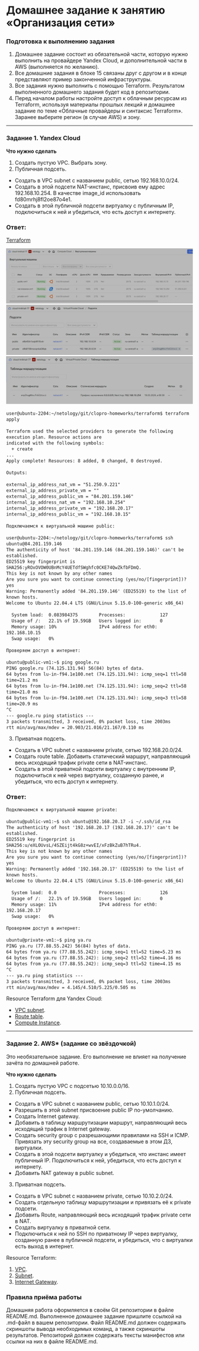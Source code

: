# Домашнее задание к занятию «Организация сети»

### Подготовка к выполнению задания

1. Домашнее задание состоит из обязательной части, которую нужно выполнить на провайдере Yandex Cloud, и дополнительной части в AWS (выполняется по желанию). 
2. Все домашние задания в блоке 15 связаны друг с другом и в конце представляют пример законченной инфраструктуры.  
3. Все задания нужно выполнить с помощью Terraform. Результатом выполненного домашнего задания будет код в репозитории. 
4. Перед началом работы настройте доступ к облачным ресурсам из Terraform, используя материалы прошлых лекций и домашнее задание по теме «Облачные провайдеры и синтаксис Terraform». Заранее выберите регион (в случае AWS) и зону.

---
### Задание 1. Yandex Cloud 

**Что нужно сделать**

1. Создать пустую VPC. Выбрать зону.
2. Публичная подсеть.

 - Создать в VPC subnet с названием public, сетью 192.168.10.0/24.
 - Создать в этой подсети NAT-инстанс, присвоив ему адрес 192.168.10.254. В качестве image_id использовать fd80mrhj8fl2oe87o4e1.
 - Создать в этой публичной подсети виртуалку с публичным IP, подключиться к ней и убедиться, что есть доступ к интернету.  

### Ответ:

[Terraform](https://github.com/michail-77/clopro-homeworks/tree/main/terraform)  

![Yandex cloud](https://github.com/michail-77/clopro-homeworks/blob/main/image_15.1/Screenshot.png) 
![Подсети](https://github.com/michail-77/clopro-homeworks/blob/main/image_15.1/подсети.png)  
![Таблица маршрутизации](https://github.com/michail-77/clopro-homeworks/blob/main/image_15.1/Таблица%20маршрутизации.png)  

```
user@ubuntu-2204:~/netology/git/clopro-homeworks/terraform$ terraform apply

Terraform used the selected providers to generate the following execution plan. Resource actions are
indicated with the following symbols:
  + create
...
Apply complete! Resources: 8 added, 0 changed, 0 destroyed.

Outputs:

external_ip_address_nat_vm = "51.250.9.221"
external_ip_address_private_vm = ""
external_ip_address_public_vm = "84.201.159.146"
internal_ip_address_nat_vm = "192.168.10.254"
internal_ip_address_private_vm = "192.168.20.17"
internal_ip_address_public_vm = "192.168.10.15"

Подключаемся к виртуальной машине public:  

user@ubuntu-2204:~/netology/git/clopro-homeworks/terraform$ ssh ubuntu@84.201.159.146
The authenticity of host '84.201.159.146 (84.201.159.146)' can't be established.
ED25519 key fingerprint is SHA256:yROxOVOW0UBnMcY4UETdfSWghfc0CKE74QwZkfbFDmQ.
This key is not known by any other names
Are you sure you want to continue connecting (yes/no/[fingerprint])? yes
Warning: Permanently added '84.201.159.146' (ED25519) to the list of known hosts.
Welcome to Ubuntu 22.04.4 LTS (GNU/Linux 5.15.0-100-generic x86_64)

  System load:  0.083984375        Processes:             127
  Usage of /:   22.1% of 19.59GB   Users logged in:       0
  Memory usage: 10%                IPv4 address for eth0: 192.168.10.15
  Swap usage:   0%

Проверяем доступ в интернет:

ubuntu@public-vm1:~$ ping google.ru
PING google.ru (74.125.131.94) 56(84) bytes of data.
64 bytes from lu-in-f94.1e100.net (74.125.131.94): icmp_seq=1 ttl=58 time=21.2 ms
64 bytes from lu-in-f94.1e100.net (74.125.131.94): icmp_seq=2 ttl=58 time=21.0 ms
64 bytes from lu-in-f94.1e100.net (74.125.131.94): icmp_seq=3 ttl=58 time=20.9 ms
^C
--- google.ru ping statistics ---
3 packets transmitted, 3 received, 0% packet loss, time 2003ms
rtt min/avg/max/mdev = 20.903/21.016/21.167/0.110 ms

```

3. Приватная подсеть.
 - Создать в VPC subnet с названием private, сетью 192.168.20.0/24.
 - Создать route table. Добавить статический маршрут, направляющий весь исходящий трафик private сети в NAT-инстанс.
 - Создать в этой приватной подсети виртуалку с внутренним IP, подключиться к ней через виртуалку, созданную ранее, и убедиться, что есть доступ к интернету.  

### Ответ:  

```
Подключаемся к виртуальной машине private:

ubuntu@public-vm1:~$ ssh ubuntu@192.168.20.17 -i ~/.ssh/id_rsa
The authenticity of host '192.168.20.17 (192.168.20.17)' can't be established.
ED25519 key fingerprint is SHA256:u/eXLOUvsL/4SZEijt4kG8z+wvEI/xFzBkZuB7hTRu4.
This key is not known by any other names
Are you sure you want to continue connecting (yes/no/[fingerprint])? yes
Warning: Permanently added '192.168.20.17' (ED25519) to the list of known hosts.
Welcome to Ubuntu 22.04.4 LTS (GNU/Linux 5.15.0-100-generic x86_64)

  System load:  0.0                Processes:             126
  Usage of /:   22.1% of 19.59GB   Users logged in:       0
  Memory usage: 11%                IPv4 address for eth0: 192.168.20.17
  Swap usage:   0%

Проверяем доступ в интернет:

ubuntu@private-vm1:~$ ping ya.ru
PING ya.ru (77.88.55.242) 56(84) bytes of data.
64 bytes from ya.ru (77.88.55.242): icmp_seq=1 ttl=52 time=5.23 ms
64 bytes from ya.ru (77.88.55.242): icmp_seq=2 ttl=52 time=4.16 ms
64 bytes from ya.ru (77.88.55.242): icmp_seq=3 ttl=52 time=4.15 ms
^C
--- ya.ru ping statistics ---
3 packets transmitted, 3 received, 0% packet loss, time 2003ms
rtt min/avg/max/mdev = 4.145/4.510/5.225/0.505 ms

```

Resource Terraform для Yandex Cloud:

- [VPC subnet](https://registry.terraform.io/providers/yandex-cloud/yandex/latest/docs/resources/vpc_subnet).
- [Route table](https://registry.terraform.io/providers/yandex-cloud/yandex/latest/docs/resources/vpc_route_table).
- [Compute Instance](https://registry.terraform.io/providers/yandex-cloud/yandex/latest/docs/resources/compute_instance).

---
### Задание 2. AWS* (задание со звёздочкой)

Это необязательное задание. Его выполнение не влияет на получение зачёта по домашней работе.

**Что нужно сделать**

1. Создать пустую VPC с подсетью 10.10.0.0/16.
2. Публичная подсеть.

 - Создать в VPC subnet с названием public, сетью 10.10.1.0/24.
 - Разрешить в этой subnet присвоение public IP по-умолчанию.
 - Создать Internet gateway.
 - Добавить в таблицу маршрутизации маршрут, направляющий весь исходящий трафик в Internet gateway.
 - Создать security group с разрешающими правилами на SSH и ICMP. Привязать эту security group на все, создаваемые в этом ДЗ, виртуалки.
 - Создать в этой подсети виртуалку и убедиться, что инстанс имеет публичный IP. Подключиться к ней, убедиться, что есть доступ к интернету.
 - Добавить NAT gateway в public subnet.
3. Приватная подсеть.
 - Создать в VPC subnet с названием private, сетью 10.10.2.0/24.
 - Создать отдельную таблицу маршрутизации и привязать её к private подсети.
 - Добавить Route, направляющий весь исходящий трафик private сети в NAT.
 - Создать виртуалку в приватной сети.
 - Подключиться к ней по SSH по приватному IP через виртуалку, созданную ранее в публичной подсети, и убедиться, что с виртуалки есть выход в интернет.

Resource Terraform:

1. [VPC](https://registry.terraform.io/providers/hashicorp/aws/latest/docs/resources/vpc).
1. [Subnet](https://registry.terraform.io/providers/hashicorp/aws/latest/docs/resources/subnet).
1. [Internet Gateway](https://registry.terraform.io/providers/hashicorp/aws/latest/docs/resources/internet_gateway).

### Правила приёма работы

Домашняя работа оформляется в своём Git репозитории в файле README.md. Выполненное домашнее задание пришлите ссылкой на .md-файл в вашем репозитории.
Файл README.md должен содержать скриншоты вывода необходимых команд, а также скриншоты результатов.
Репозиторий должен содержать тексты манифестов или ссылки на них в файле README.md.
